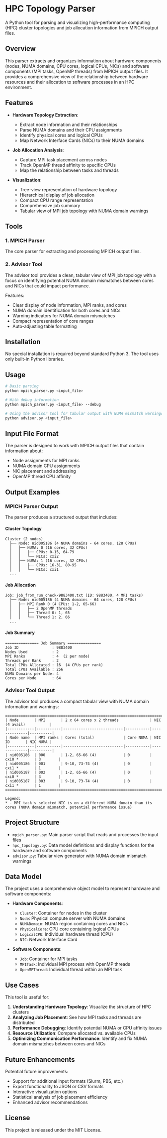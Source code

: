# HPC Topology Parser

A Python tool for parsing and visualizing high-performance computing (HPC) cluster topologies and job allocation information from MPICH output files.

## Overview

This parser extracts and organizes information about hardware components (nodes, NUMA domains, CPU cores, logical CPUs, NICs) and software components (MPI tasks, OpenMP threads) from MPICH output files. It provides a comprehensive view of the relationship between hardware resources and their allocation to software processes in an HPC environment.

## Features

- **Hardware Topology Extraction**:
  - Extract node information and their relationships
  - Parse NUMA domains and their CPU assignments
  - Identify physical cores and logical CPUs
  - Map Network Interface Cards (NICs) to their NUMA domains

- **Job Allocation Analysis**:
  - Capture MPI task placement across nodes
  - Track OpenMP thread affinity to specific CPUs
  - Map the relationship between tasks and threads

- **Visualization**:
  - Tree-view representation of hardware topology
  - Hierarchical display of job allocation
  - Compact CPU range representation
  - Comprehensive job summary
  - Tabular view of MPI job topology with NUMA domain warnings

## Tools

### 1. MPICH Parser

The core parser for extracting and processing MPICH output files.

### 2. Advisor Tool

The advisor tool provides a clean, tabular view of MPI job topology with a focus on identifying potential NUMA domain mismatches between cores and NICs that could impact performance.

Features:
- Clear display of node information, MPI ranks, and cores
- NUMA domain identification for both cores and NICs
- Warning indicators for NUMA domain mismatches
- Compact representation of core ranges
- Auto-adjusting table formatting

## Installation

No special installation is required beyond standard Python 3. The tool uses only built-in Python libraries.

## Usage

```bash
# Basic parsing
python mpich_parser.py <input_file>

# With debug information
python mpich_parser.py <input_file> --debug

# Using the advisor tool for tabular output with NUMA mismatch warnings
python advisor.py <input_file>
```

## Input File Format

The parser is designed to work with MPICH output files that contain information about:

- Node assignments for MPI ranks
- NUMA domain CPU assignments
- NIC placement and addressing
- OpenMP thread CPU affinity

## Output Examples

### MPICH Parser Output

The parser produces a structured output that includes:

#### Cluster Topology

```
Cluster (2 nodes)
  ├── Node: nid005186 (4 NUMA domains - 64 cores, 128 CPUs)
  │   ├── NUMA: 0 (16 cores, 32 CPUs)
  │   │   ├── CPUs: 0-15, 64-79
  │   │   └── NICs: cxi2
  │   ├── NUMA: 1 (16 cores, 32 CPUs)
  │   │   ├── CPUs: 16-31, 80-95
  │   │   └── NICs: cxi1
  ...
```

#### Job Allocation

```
Job: job_from_run_check-9883400.txt (ID: 9883400, 4 MPI tasks)
  ├── Node: nid005186 (4 NUMA domains - 64 cores, 128 CPUs)
  │   ├── MPI Rank 0 (4 CPUs: 1-2, 65-66)
  │   │   ├── 2 OpenMP threads
  │   │   ├── Thread 0: 1, 65
  │   │   └── Thread 1: 2, 66
  ...
```

#### Job Summary

```
=============== Job Summary ===============
Job ID               : 9883400
Nodes Used           : 2
MPI Ranks            : 4  (2 per node)
Threads per Rank     : 2
Total CPUs Allocated : 16  (4 CPUs per rank)
Total CPUs Available : 256
NUMA Domains per Node: 4
Cores per Node       : 64
```

### Advisor Tool Output

The advisor tool produces a compact tabular view with NUMA domain information and warnings:

```
============================================================================================
| Node       | MPI       | 2 x 64 cores x 2 threads              | NIC (4 avail)           |
|------------|-----------|---------------------------|-----------|--------------|----------|
| Node name  | MPI ranks | Cores (total)             | Core NUMA | NIC ID       | NIC NUMA |
|------------|-----------|---------------------------|-----------|--------------|----------|
| nid005186  | 000       | 1-2, 65-66 (4)            | 0         | cxi0 *       | 3        |
| nid005186  | 001       | 9-10, 73-74 (4)           | 0         | cxi1 *       | 1        |
| nid005187  | 002       | 1-2, 65-66 (4)            | 0         | cxi0 *       | 3        |
| nid005187  | 003       | 9-10, 73-74 (4)           | 0         | cxi1 *       | 1        |
============================================================================================

Legend:
* - MPI task's selected NIC is on a different NUMA domain than its cores (NUMA domain mismatch, potential performance issue)
```

## Project Structure

- `mpich_parser.py`: Main parser script that reads and processes the input files
- `hpc_topology.py`: Data model definitions and display functions for the hardware and software components
- `advisor.py`: Tabular view generator with NUMA domain mismatch warnings

## Data Model

The project uses a comprehensive object model to represent hardware and software components:

- **Hardware Components**:
  - `Cluster`: Container for nodes in the cluster
  - `Node`: Physical compute server with NUMA domains
  - `NUMADomain`: NUMA region containing cores and NICs
  - `PhysicalCore`: CPU core containing logical CPUs
  - `LogicalCPU`: Individual hardware thread (CPU)
  - `NIC`: Network Interface Card

- **Software Components**:
  - `Job`: Container for MPI tasks
  - `MPITask`: Individual MPI process with OpenMP threads
  - `OpenMPThread`: Individual thread within an MPI task

## Use Cases

This tool is useful for:

1. **Understanding Hardware Topology**: Visualize the structure of HPC clusters
2. **Analyzing Job Placement**: See how MPI tasks and threads are distributed
3. **Performance Debugging**: Identify potential NUMA or CPU affinity issues
4. **Resource Utilization**: Compare allocated vs. available CPUs
5. **Optimizing Communication Performance**: Identify and fix NUMA domain mismatches between cores and NICs

## Future Enhancements

Potential future improvements:
- Support for additional input formats (Slurm, PBS, etc.)
- Export functionality to JSON or CSV formats
- Interactive visualization options
- Statistical analysis of job placement efficiency
- Enhanced advisor recommendations

## License

This project is released under the MIT License. 